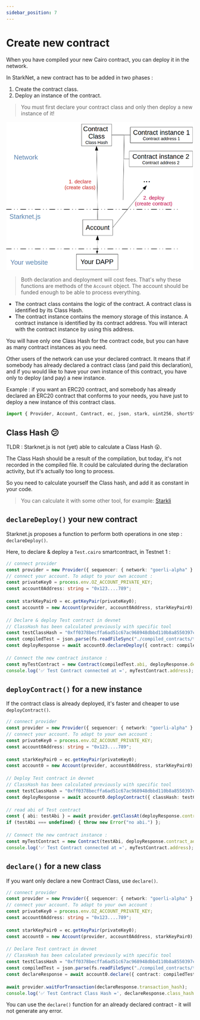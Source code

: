```yaml
---
sidebar_position: 7
---
```


# Create new contract

When you have compiled your new Cairo contract, you can deploy it in the network.

In StarkNet, a new contract has to be added in two phases :

1. Create the contract class.
2. Deploy an instance of the contract.

> You must first declare your contract class and only then deploy a new instance of it!

![](./pictures/createContract.png)

> Both declaration and deployment will cost fees. That's why these functions are methods of the `Account` object. The account should be funded enough to be able to process everything.

- The contract class contains the logic of the contract. A contract class is identified by its Class Hash.
- The contract instance contains the memory storage of this instance. A contract instance is identified by its contract address. You will interact with the contract instance by using this address.

You will have only one Class Hash for the contract code, but you can have as many contract instances as you need.

Other users of the network can use your declared contract. It means that if somebody has already declared a contract class (and paid this declaration), and if you would like to have your own instance of this contract, you have only to deploy (and pay) a new instance.

Example : if you want an ERC20 contract, and somebody has already declared an ERC20 contract that conforms to your needs, you have just to deploy a new instance of this contract class.

```typescript
import { Provider, Account, Contract, ec, json, stark, uint256, shortString } from "starknet";
```

## Class Hash 😕

TLDR : Starknet.js is not (yet) able to calculate a Class Hash 😮.

The Class Hash should be a result of the compilation, but today, it's not recorded in the compiled file. It could be calculated during the declaration activity, but it's actually too long to process.

So you need to calculate yourself the Class hash, and add it as constant in your code.

> You can calculate it with some other tool, for example: [Starkli](https://github.com/xJonathanLEI/starkli)

## `declareDeploy()` your new contract

Starknet.js proposes a function to perform both operations in one step : `declareDeploy()`.

Here, to declare & deploy a `Test.cairo` smartcontract, in Testnet 1 :

```typescript
// connect provider
const provider = new Provider({ sequencer: { network: "goerli-alpha" } });
// connect your account. To adapt to your own account :
const privateKey0 = process.env.OZ_ACCOUNT_PRIVATE_KEY;
const account0Address: string = "0x123....789";

const starkKeyPair0 = ec.getKeyPair(privateKey0);
const account0 = new Account(provider, account0Address, starkKeyPair0);

// Declare & deploy Test contract in devnet
// ClassHash has been calculated previously with specific tool
const testClassHash = "0xff0378becffa6ad51c67ac968948dbbd110b8a8550397cf17866afebc6c17d";
const compiledTest = json.parse(fs.readFileSync("./compiled_contracts/test.json").toString("ascii"));
const deployResponse = await account0.declareDeploy({ contract: compiledTest, classHash: testClassHash });

// Connect the new contract instance :
const myTestContract = new Contract(compiledTest.abi, deployResponse.deploy.contract_address, provider);
console.log('✅ Test Contract connected at =', myTestContract.address);
```

## `deployContract()` for a new instance

If the contract class is already deployed, it's faster and cheaper to use `deployContract()`.

```typescript
// connect provider
const provider = new Provider({ sequencer: { network: "goerli-alpha" } });
// connect your account. To adapt to your own account :
const privateKey0 = process.env.OZ_ACCOUNT_PRIVATE_KEY;
const account0Address: string = "0x123....789";

const starkKeyPair0 = ec.getKeyPair(privateKey0);
const account0 = new Account(provider, account0Address, starkKeyPair0);

// Deploy Test contract in devnet
// ClassHash has been calculated previously with specific tool
const testClassHash = "0xff0378becffa6ad51c67ac968948dbbd110b8a8550397cf17866afebc6c17d";
const deployResponse = await account0.deployContract({ classHash: testClassHash });

// read abi of Test contract
const { abi: testAbi } = await provider.getClassAt(deployResponse.contract_address);
if (testAbi === undefined) { throw new Error("no abi.") };

// Connect the new contract instance :
const myTestContract = new Contract(testAbi, deployResponse.contract_address, provider);
console.log('✅ Test Contract connected at =', myTestContract.address);
```

## `declare()` for a new class

If you want only declare a new Contract Class, use `declare()`.

```typescript
// connect provider
const provider = new Provider({ sequencer: { network: "goerli-alpha" } });
// connect your account. To adapt to your own account :
const privateKey0 = process.env.OZ_ACCOUNT_PRIVATE_KEY;
const account0Address: string = "0x123....789";

const starkKeyPair0 = ec.getKeyPair(privateKey0);
const account0 = new Account(provider, account0Address, starkKeyPair0);

// Declare Test contract in devnet
// ClassHash has been calculated previously with specific tool
const testClassHash = "0xff0378becffa6ad51c67ac968948dbbd110b8a8550397cf17866afebc6c17d";
const compiledTest = json.parse(fs.readFileSync("./compiled_contracts/test.json").toString("ascii"));
const declareResponse = await account0.declare({ contract: compiledTest, classHash: testClassHash });

await provider.waitForTransaction(declareResponse.transaction_hash);
console.log('✅ Test Contract Class Hash =', declareResponse.class_hash);
```

You can use the `declare()` function for an already declared contract - it will not generate any error.
